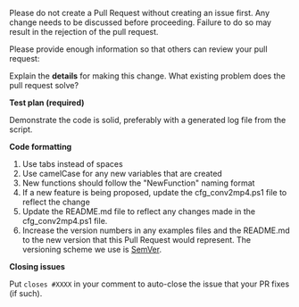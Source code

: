 Please do not create a Pull Request without creating an issue first.
Any change needs to be discussed before proceeding.
Failure to do so may result in the rejection of the pull request.

Please provide enough information so that others can review your pull request:

<!-- You can skip this if you're fixing a typo. -->

Explain the **details** for making this change. What existing problem does the pull request solve?

<!-- Example: When "Adding a function to do X", explain why it is necessary to have a way to do X. -->

**Test plan (required)**

Demonstrate the code is solid, preferably with a generated log file from the script.

<!-- Feel free to include any other relevant data -->

**Code formatting**

1. Use tabs instead of spaces
2. Use camelCase for any new variables that are created
3. New functions should follow the "NewFunction" naming format
4. If a new feature is being proposed, update the cfg_conv2mp4.ps1 file to reflect the change
5. Update the README.md file to reflect any changes made in the cfg_conv2mp4.ps1 file.
6. Increase the version numbers in any examples files and the README.md to the new version that this Pull Request would represent. The versioning scheme we use is [SemVer](http://semver.org/).

**Closing issues**

Put `closes #XXXX` in your comment to auto-close the issue that your PR fixes (if such).